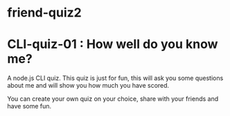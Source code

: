 # friend-quiz2

# CLI-quiz-01 : How well do you know me?

A node.js CLI quiz. This quiz is just for fun, this will ask you some questions about me and will show you how much you have scored.

You can create your own quiz on your choice, share with your friends and have some fun.

 
